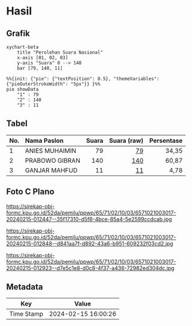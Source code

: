 # Hasil

## Grafik

```mermaid
xychart-beta
    title "Perolehan Suara Nasional"
    x-axis [01, 02, 03]
    y-axis "Suara" 0 --> 140
    bar [79, 140, 11]
```

```mermaid
%%{init: {"pie": {"textPosition": 0.5}, "themeVariables": {"pieOuterStrokeWidth": "5px"}} }%%
pie showData
    "1" : 79
    "2" : 140
    "3" : 11
```

## Tabel

| No. | Nama Paslon    | Suara | Suara (raw) | Persentase |
|:--- |:-------------- | -----:| -----------:| ----------:|
| 1   | ANIES MUHAIMIN | 79    | [79][p-1]   | 34,35      |
| 2   | PRABOWO GIBRAN | 140   | [140][p-2]  | 60,87      |
| 3   | GANJAR MAHFUD  | 11    | [11][p-3]   | 4,78       |


[p-1]: https://github.com/gigit-pemilu/pemilu-2024/blob/main/pilpres/hitung-suara/sub/65-kalimantan-utara/sub/71-kota-tarakan/sub/02-tarakan-tengah/sub/1003-sebengkok/sub/017-tps/sub/paslon-1.txt
[p-2]: https://github.com/gigit-pemilu/pemilu-2024/blob/main/pilpres/hitung-suara/sub/65-kalimantan-utara/sub/71-kota-tarakan/sub/02-tarakan-tengah/sub/1003-sebengkok/sub/017-tps/sub/paslon-2.txt
[p-3]: https://github.com/gigit-pemilu/pemilu-2024/blob/main/pilpres/hitung-suara/sub/65-kalimantan-utara/sub/71-kota-tarakan/sub/02-tarakan-tengah/sub/1003-sebengkok/sub/017-tps/sub/paslon-3.txt

## Foto C Plano

https://sirekap-obj-formc.kpu.go.id/52da/pemilu/ppwp/65/71/02/10/03/6571021003017-20240215-012447--35f17310-d5f8-4bce-85a4-5e2599ccdcab.jpg

https://sirekap-obj-formc.kpu.go.id/52da/pemilu/ppwp/65/71/02/10/03/6571021003017-20240215-012848--d841aa7f-d892-43a6-b951-609232f03cd2.jpg

https://sirekap-obj-formc.kpu.go.id/52da/pemilu/ppwp/65/71/02/10/03/6571021003017-20240215-012923--d7e5c1e8-d0c8-4f37-a436-72982ed304dc.jpg


## Metadata

| Key        | Value               |
| ---------- | ------------------- |
| Time Stamp | 2024-02-15 16:00:26 |



